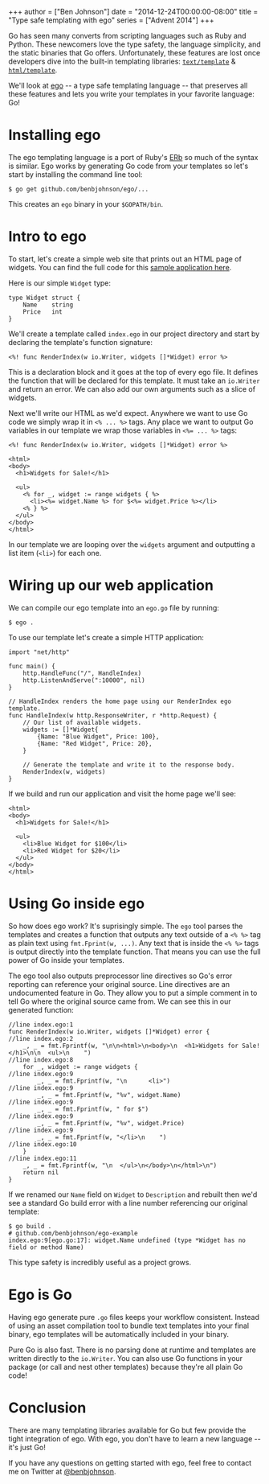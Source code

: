 +++
author = ["Ben Johnson"]
date = "2014-12-24T00:00:00-08:00"
title = "Type safe templating with ego"
series = ["Advent 2014"]
+++

Go has seen many converts from scripting languages such as Ruby and Python.
These newcomers love the type safety, the language simplicity, and the static
binaries that Go offers. Unfortunately, these features are lost once
developers dive into the built-in templating libraries:
[`text/template`][text-template] & [`html/template`][html-template].

We'll look at [ego][] -- a type safe templating language -- that preserves all
these features and lets you write your templates in your favorite language: Go!

[text-template]: http://golang.org/pkg/text/template/
[html-template]: http://golang.org/pkg/html/template/
[ego]: https://github.com/benbjohnson/ego


# Installing ego

The ego templating language is a port of Ruby's [ERb][] so much of the syntax
is similar. Ego works by generating Go code from your templates so let's
start by installing the command line tool:

```
$ go get github.com/benbjohnson/ego/...
```

This creates an `ego` binary in your `$GOPATH/bin`.

[ERb]: http://ruby-doc.org/stdlib-2.1.5/libdoc/erb/rdoc/ERB.html


# Intro to ego

To start, let's create a simple web site that prints out an HTML page of
widgets. You can find the full code for this [sample application here][ego-example].

Here is our simple `Widget` type:

```
type Widget struct {
    Name    string
    Price   int
}
```

We'll create a template called `index.ego` in our project directory and start
by declaring the template's function signature:

```
<%! func RenderIndex(w io.Writer, widgets []*Widget) error %>
```

This is a declaration block and it goes at the top of every ego file. It defines
the function that will be declared for this template. It must take an
`io.Writer` and return an error. We can also add our own arguments such as a
slice of widgets.

Next we'll write our HTML as we'd expect. Anywhere we want to use Go code we
simply wrap it in `<% ... %>` tags. Any place we want to output Go variables
in our template we wrap those variables in `<%= ... %>` tags:

```
<%! func RenderIndex(w io.Writer, widgets []*Widget) error %>

<html>
<body>
  <h1>Widgets for Sale!</h1>

  <ul>
    <% for _, widget := range widgets { %>
      <li><%= widget.Name %> for $<%= widget.Price %></li>
    <% } %>
  </ul>
</body>
</html>
```

In our template we are looping over the `widgets` argument and outputting a
list item (`<li>`) for each one.

[ego-example]: https://github.com/benbjohnson/ego-example

# Wiring up our web application

We can compile our ego template into an `ego.go` file by running:

```
$ ego .
```

To use our template let's create a simple HTTP application:

```
import "net/http"

func main() {
	http.HandleFunc("/", HandleIndex)
	http.ListenAndServe(":10000", nil)
}

// HandleIndex renders the home page using our RenderIndex ego template.
func HandleIndex(w http.ResponseWriter, r *http.Request) {
	// Our list of available widgets.
	widgets := []*Widget{
		{Name: "Blue Widget", Price: 100},
		{Name: "Red Widget", Price: 20},
	}

	// Generate the template and write it to the response body.
	RenderIndex(w, widgets)
}
```

If we build and run our application and visit the home page we'll see:

```
<html>
<body>
  <h1>Widgets for Sale!</h1>

  <ul>
    <li>Blue Widget for $100</li>
    <li>Red Widget for $20</li>
  </ul>
</body>
</html>
```

# Using Go inside ego

So how does ego work? It's suprisingly simple. The `ego` tool parses the
templates and creates a function that outputs any text outside of a `<% %>`
tag as plain text using `fmt.Fprint(w, ...)`. Any text that is inside the `<% %>` tags
is output directly into the template function. That means you can use the full
power of Go inside your templates.


The ego tool also outputs preprocessor line directives so Go's error reporting
can reference your original source. Line directives are an undocumented feature
in Go. They allow you to put a simple comment in to tell Go where the original
source came from. We can see this in our generated function:

```
//line index.ego:1
func RenderIndex(w io.Writer, widgets []*Widget) error {
//line index.ego:2
    _, _ = fmt.Fprintf(w, "\n\n<html>\n<body>\n  <h1>Widgets for Sale!</h1>\n\n  <ul>\n    ")
//line index.ego:8
    for _, widget := range widgets {
//line index.ego:9
        _, _ = fmt.Fprintf(w, "\n      <li>")
//line index.ego:9
        _, _ = fmt.Fprintf(w, "%v", widget.Name)
//line index.ego:9
        _, _ = fmt.Fprintf(w, " for $")
//line index.ego:9
        _, _ = fmt.Fprintf(w, "%v", widget.Price)
//line index.ego:9
        _, _ = fmt.Fprintf(w, "</li>\n    ")
//line index.ego:10
    }
//line index.ego:11
    _, _ = fmt.Fprintf(w, "\n  </ul>\n</body>\n</html>\n")
    return nil
}
```

If we renamed our `Name` field on `Widget` to `Description` and rebuilt then
we'd see a standard Go build error with a line number referencing our original
template:

```
$ go build .
# github.com/benbjohnson/ego-example
index.ego:9[ego.go:17]: widget.Name undefined (type *Widget has no field or method Name)
```

This type safety is incredibly useful as a project grows.


# Ego is Go

Having ego generate pure `.go` files keeps your workflow consistent. Instead of
using an asset compilation tool to bundle text templates into your final binary,
ego templates will be automatically included in your binary.

Pure Go is also fast. There is no parsing done at runtime and templates are
written directly to the `io.Writer`. You can also use Go functions in your
package (or call and nest other templates) because they're all plain Go code!


# Conclusion

There are many templating libraries available for Go but few provide the
tight integration of ego. With ego, you don't have to learn a new language --
it's just Go!

If you have any questions on getting started with ego, feel free to contact
me on Twitter at [@benbjohnson][twitter].

[twitter]: https://twitter.com/benbjohnson
